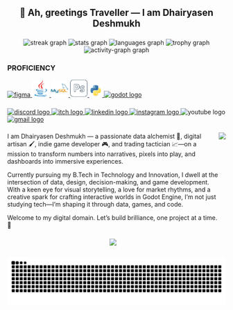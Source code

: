 <h2 align="center">🧭 Ah, greetings Traveller — I am Dhairyasen Deshmukh</h2>

###
<div align="center">
  <img src="https://streak-stats.demolab.com?user=DhairyasenDeshmukh&locale=en&mode=daily&theme=tokyonight&hide_border=true&border_radius=5&order=3" height="150" alt="streak graph"  />
  <img src="https://github-readme-stats.vercel.app/api?username=DhairyasenDeshmukh&hide_title=false&hide_rank=false&show_icons=true&include_all_commits=true&count_private=true&disable_animations=false&theme=tokyonight&locale=en&hide_border=true&order=1" height="150" alt="stats graph"  />
  <img src="https://github-readme-stats.vercel.app/api/top-langs?username=DhairyasenDeshmukh&locale=en&hide_title=false&layout=compact&card_width=320&langs_count=10&theme=tokyonight&hide_border=true&order=2&custom_title=Languages%20Worked%20With" height="170" alt="languages graph"  />
  <img src="https://github-profile-trophy.vercel.app?username=DhairyasenDeshmukh&theme=tokyonight&column=-1&row=1&margin-w=8&margin-h=8&no-bg=false&no-frame=true&order=4" height="150" alt="trophy graph"  />
  <img src="https://github-readme-activity-graph.vercel.app/graph?username=DhairyasenDeshmukh&radius=200&theme=tokyo-night&area=true&order=5&hide_border=true&hide_title=false" height="150" alt="activity-graph graph"  />
</div>


###

<h3 align="left">PROFICIENCY</h3>
<p align="left"> <a href="https://www.figma.com/" target="_blank" rel="noreferrer"> <img src="https://www.vectorlogo.zone/logos/figma/figma-icon.svg" alt="figma" width="40" height="40"/> </a> <a href="https://www.java.com" target="_blank" rel="noreferrer"> <img src="https://raw.githubusercontent.com/devicons/devicon/master/icons/java/java-original.svg" alt="java" width="40" height="40"/> </a> <a href="https://www.mysql.com/" target="_blank" rel="noreferrer"> <img src="https://raw.githubusercontent.com/devicons/devicon/master/icons/mysql/mysql-original-wordmark.svg" alt="mysql" width="40" height="40"/> </a> <a href="https://www.photoshop.com/en" target="_blank" rel="noreferrer"> <img src="https://raw.githubusercontent.com/devicons/devicon/master/icons/photoshop/photoshop-line.svg" alt="photoshop" width="40" height="40"/> </a> <a href="https://www.python.org" target="_blank" rel="noreferrer"> <img src="https://raw.githubusercontent.com/devicons/devicon/master/icons/python/python-original.svg" alt="python" width="30" height="30"/> <img src="https://cdn.jsdelivr.net/gh/devicons/devicon/icons/godot/godot-original.svg" height="40" alt="godot logo"/> </a> </p>

###

<div align="left">
  <a href="https://discord.gg/4HgyaFab" target="_blank">
    <img src="https://img.shields.io/static/v1?message=Discord&logo=discord&label=&color=7289DA&logoColor=white&labelColor=&style=for-the-badge" height="40" alt="discord logo"  />
  </a>
  <a href="https://dhairyasen-deshmukh.itch.io/" target="_blank">
   <img src="https://img.shields.io/static/v1?message=itch.io&logo=itch&label=&color=000000&logoColor=white&labelColor=&style=for-the-badge" height="42" alt="itch logo"  />
  </a>
  <a href="https://www.linkedin.com/in/dhairyasen-deshmukh-36ab30250/" target="_blank">
    <img src="https://img.shields.io/static/v1?message=LinkedIn&logo=linkedin&label=&color=0077B5&logoColor=white&labelColor=&style=for-the-badge" height="40" alt="linkedin logo"  />
  </a>
  <a href="https://www.instagram.com/dhairyasen_deshmukh/" target="_blank">
    <img src="https://img.shields.io/static/v1?message=Instagram&logo=instagram&label=&color=E4405F&logoColor=white&labelColor=&style=for-the-badge" height="40" alt="instagram logo"  />
  </a>
  <img src="https://img.shields.io/static/v1?message=Youtube&logo=youtube&label=&color=FF0000&logoColor=white&labelColor=&style=for-the-badge" height="40" alt="youtube logo"  />
  <a href="deshmukhdhairyasen@gmail.com" target="_blank">
    <img src="https://img.shields.io/static/v1?message=Gmail&logo=gmail&label=&color=D14836&logoColor=white&labelColor=&style=for-the-badge" height="40" alt="gmail logo"  />
  </a>
</div>

###

<img align="right" height="250" src="https://media.giphy.com/media/SOxiI4hJhqW6GdZ2rJ/giphy.gif?ep=v1_stickers_search&rid=giphy.gif&ct=s"  />

###

<p align="left">I am Dhairyasen Deshmukh — a passionate data alchemist 🧪, digital artisan 🖌️, indie game developer 🎮, and trading tactician 📈—on a mission to transform numbers into narratives, pixels into play, and dashboards into immersive experiences.

Currently pursuing my B.Tech in Technology and Innovation, I dwell at the intersection of data, design, decision-making, and game development. With a keen eye for visual storytelling, a love for market rhythms, and a creative spark for crafting interactive worlds in Godot Engine, I’m not just studying tech—I’m shaping it through data, games, and code.

Welcome to my digital domain. Let’s build brilliance, one project at a time. 🌟</p>

###

<div align="center">
  <img src="https://profile-counter.glitch.me/DhairyasenDeshmukh/count.svg?"  />
</div>

###

<img src="https://raw.githubusercontent.com/DhairyasenDeshmukh/DhairyasenDeshmukh/output/snake.svg" alt="Snake animation" />

###
